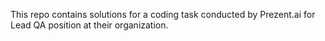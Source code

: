 This repo contains solutions for a coding task conducted by Prezent.ai for Lead QA position at their organization.
